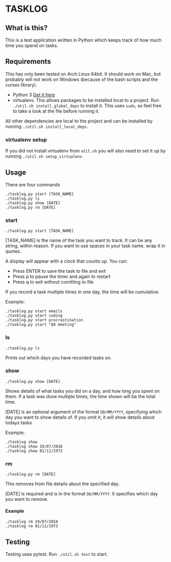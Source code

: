 # TASKLOG

## What is this?

This is a test application written in Python which keeps track of how much time you spend on tasks.

## Requirements

This has only been tested on Arch Linux 64bit. It should work on Mac, but probably will not work on Windows (because of the bash scripts and the curses library).

* Python 3 [Get it here](https://www.python.org/getit/)
* virtualenv. This allows packages to be installed local to a project. Run `./util.sh install_global_deps` to install it. This uses `sudo`, so feel free to take a look at the file before running it.

All other dependencies are local to the project and can be installed by running `./util.sh install_local_deps`. 

### virtualenv setup

If you did not install virtualenv from `util.sh` you will also need to set it up by running `./util.sh setup_virtualenv`

## Usage

There are four commands

`./tasklog.py start [TASK_NAME]`\
`./tasklog.py ls`\
`./tasklog.py show [DATE]`\
`./tasklog.py rm [DATE]`

### start

`./tasklog.py start [TASK_NAME]`

[TASK_NAME] is the name of the task you want to track. It can be any string, within reason. If you want to use spaces in your task name, wrap it in quotes.

A display will appear with a clock that counts up. You can:

* Press ENTER to save the task to file and exit
* Press p to pause the timer and again to restart
* Press q to exit without comitting to file

If you record a task multiple times in one day, the time will be cumulative.

Example:

`./tasklog.py start emails`\
`./tasklog.py start coding`\
`./tasklog.py start procrastination`\
`./tasklog.py start "Q4 meeting"`

### ls

`./tasklog.py ls`

Prints out which days you have recorded tasks on.

### show

`./tasklog.py show [DATE]`

Shows details of what tasks you did on a day, and how long you spent on them. If a task was done multiple times, the time shown will be the total time.

[DATE] is an optional argument of the format `DD/MM/YYYY`, specifying which day you want to show details of. If you omit it, it will show details about todays tasks

Example:

`./tasklog show`\
`./tasklog show 19/07/2018`\
`./tasklog show 01/11/1973`

### rm

`./tasklog.py rm [DATE]`

This removes from file details about the specified day.

[DATE] is required and is in the format `DD/MM/YYYY`. It specifies which day you want to remove.

#### Example

`./tasklog rm 19/07/2018`\
`./tasklog rm 01/11/1973`

## Testing

Testing uses pytest. Run `./util.sh test` to start.
